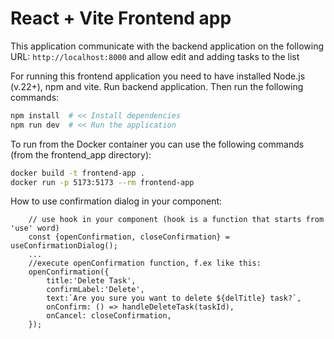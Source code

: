 # React + Vite Frontend app

This application communicate with the backend application on the following URL: `http://localhost:8000` and allow edit and adding tasks to the list

For running this frontend application you need to have installed Node.js (v.22+), npm and vite.
Run backend application. Then run the following commands:

```bash
npm install  # << Install dependencies
npm run dev  # << Run the application
```

To run from the Docker container you can use the following commands (from the frontend_app directory):

```bash
docker build -t frontend-app .
docker run -p 5173:5173 --rm frontend-app
```


How to use confirmation dialog in your component: 

```
    // use hook in your component (hook is a function that starts from 'use' word)
    const {openConfirmation, closeConfirmation} = useConfirmationDialog();
    ...
    //execute openConfirmation function, f.ex like this: 
    openConfirmation({
        title:'Delete Task',
        confirmLabel:'Delete',
        text:`Are you sure you want to delete ${delTitle} task?`,  
        onConfirm: () => handleDeleteTask(taskId),
        onCancel: closeConfirmation,     
    });
```

